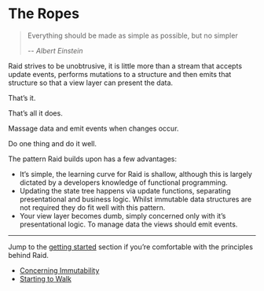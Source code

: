 
# The Ropes

> Everything should be made as simple as possible, but no simpler
>
> -- <cite>Albert Einstein</cite>

Raid strives to be unobtrusive, it is little more than a stream that accepts update events, performs mutations to a structure and then emits that structure so that a view layer can present the data.

That’s it.

That’s all it does.

Massage data and emit events when changes occur.

Do one thing and do it well.

The pattern Raid builds upon has a few advantages:

* It’s simple, the learning curve for Raid is shallow, although this is largely dictated by a developers knowledge of functional programming.
* Updating the state tree happens via update functions, separating presentational and business logic. Whilst immutable data structures are not required they do fit well with this pattern.
* Your view layer becomes dumb, simply concerned only with it’s presentational logic. To manage data the views should emit events.

---

Jump to the [getting started](getting-started.html) section if you’re comfortable with the principles behind Raid.

* [Concerning Immutability](immutability.html)
* [Starting to Walk](starting-to-walk.html)
